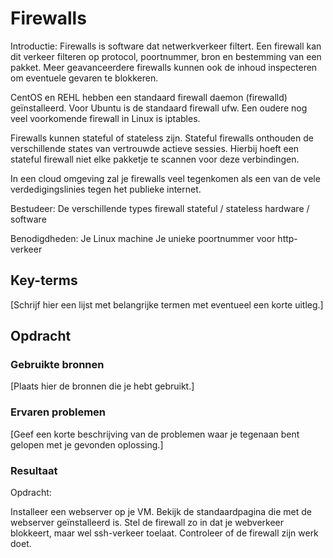 # Firewalls

Introductie:
Firewalls is software dat netwerkverkeer filtert. Een firewall kan dit verkeer filteren op protocol, poortnummer, bron en bestemming van een pakket. Meer geavanceerdere firewalls kunnen ook de inhoud inspecteren om eventuele gevaren te blokkeren.

CentOS en REHL hebben een standaard firewall daemon (firewalld) geïnstalleerd. Voor Ubuntu is de standaard firewall ufw. Een oudere nog veel voorkomende firewall in Linux is iptables.
 
Firewalls kunnen stateful of stateless zijn. Stateful firewalls onthouden de verschillende states van vertrouwde actieve sessies. Hierbij hoeft een stateful firewall niet elke pakketje te scannen voor deze verbindingen.

In een cloud omgeving zal je firewalls veel tegenkomen als een van de vele verdedigingslinies tegen het publieke internet. 

Bestudeer:
De verschillende types firewall
stateful / stateless
hardware / software

Benodigdheden:
Je Linux machine
Je unieke poortnummer voor http-verkeer

## Key-terms
[Schrijf hier een lijst met belangrijke termen met eventueel een korte uitleg.]

## Opdracht
### Gebruikte bronnen
[Plaats hier de bronnen die je hebt gebruikt.]

### Ervaren problemen
[Geef een korte beschrijving van de problemen waar je tegenaan bent gelopen met je gevonden oplossing.]

### Resultaat

Opdracht:

Installeer een webserver op je VM.
Bekijk de standaardpagina die met de webserver geïnstalleerd is.
Stel de firewall zo in dat je webverkeer blokkeert, maar wel ssh-verkeer toelaat.
Controleer of de firewall zijn werk doet.
